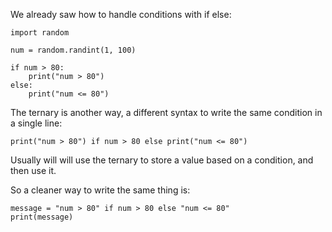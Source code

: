 We already saw how to handle conditions with if else:

```
import random

num = random.randint(1, 100)

if num > 80:
    print("num > 80")
else:
    print("num <= 80")
```

The ternary is another way, a different syntax to write the same condition in a single line:

```
print("num > 80") if num > 80 else print("num <= 80")
```

Usually will will use the ternary to store a value based on a condition, and then use it.

So a cleaner way to write the same thing is:
```
message = "num > 80" if num > 80 else "num <= 80"
print(message)
```